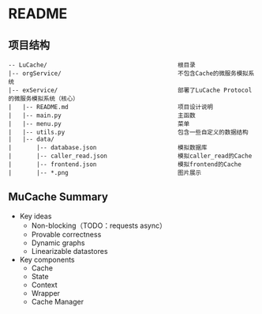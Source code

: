 # README

## 项目结构

```
-- LuCache/										根目录
|-- orgService/									不包含Cache的微服务模拟系统
|-- exService/									部署了LuCache Protocol的微服务模拟系统（核心）
|   |-- README.md								项目设计说明
|   |-- main.py									主函数
|   |-- menu.py									菜单
|   |-- utils.py								包含一些自定义的数据结构
|   |-- data/                           		
|       |-- database.json                     	模拟数据库
|       |-- caller_read.json                    模拟caller_read的Cache
|       |-- frontend.json                   	模拟frontend的Cache
|       |-- *.png                   			图片展示
```

## MuCache Summary

- Key ideas
  - Non-blocking（TODO：requests async）
  - Provable correctness
  - Dynamic graphs
  - Linearizable datastores
- Key components
  - Cache
  - State
  - Context
  - Wrapper
  - Cache Manager